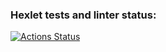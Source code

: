 ### Hexlet tests and linter status:
[![Actions Status](https://github.com/elenaengin/qa-engineer-project-84/actions/workflows/hexlet-check.yml/badge.svg)](https://github.com/elenaengin/qa-engineer-project-84/actions)